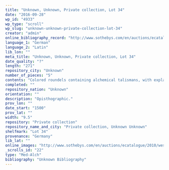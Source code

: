 ```yaml
---
title: "Unknown, Unknown, Private collection, Lot 34"
date: "2016-09-28"
wp_id: "4933"
wp_type: "scroll"
wp_slug: "unknown-unknown-private-collection-lot-34"
creator: "admin"
online_bibliography_record: "http://www.sothebys.com/en/auctions/ecatalogue/2010/western-manuscripts-and-miniatures-l10241/lot.34.html"
language_1: "German"
language_2: "Latin"
lib_lon: ""
meta_title: "Unknown, Unknown, Private collection, Lot 34"
date_quality: "?"
length: "271"
repository_city: "Unknown"
number_of_pieces: "5"
contents: "Colored roundels containing alchemical talismans, with explanantions in Latin and German. Prayers on dorse."
completed: ""
repository_nation: "Unknown"
orientation: ""
description: "Opisthographic."
prov_lon: ""
date_start: "1500"
prov_lat: ""
width: "9.5"
repository: "Private collection"
repository_name_and_city: "Private collection, Unknown Unknown"
shelfmark: "Lot 34"
provenance: "Germany"
lib_lat: ""
online_images: "http://www.sothebys.com/en/auctions/ecatalogue/2010/western-manuscripts-and-miniatures-l10241/lot.34.html"
_scrolls_id: "22"
type: "Med-Alch"
bibliography: "Unknown Bibliography"
---
```



